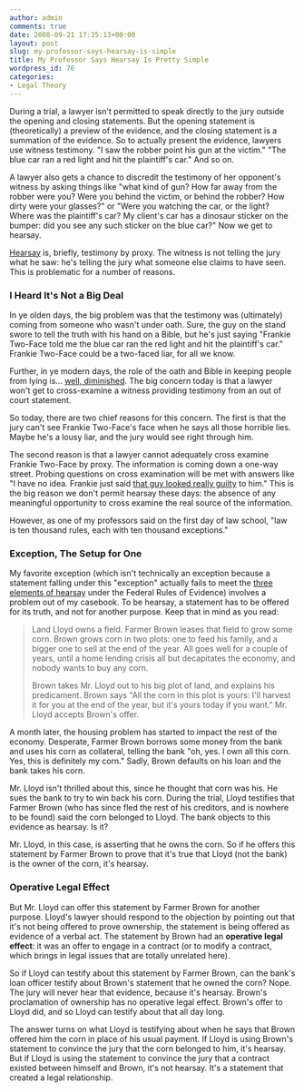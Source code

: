 ```yaml
---
author: admin
comments: true
date: 2008-09-21 17:35:13+00:00
layout: post
slug: my-professor-says-hearsay-is-simple
title: My Professor Says Hearsay Is Pretty Simple
wordpress_id: 76
categories:
- Legal Theory
---
```


During a trial, a lawyer isn't permitted to speak directly to the jury outside the opening and closing statements. But the opening statement is (theoretically) a preview of the evidence, and the closing statement is a summation of the evidence. So to actually present the evidence, lawyers use witness testimony. "I saw the robber point his gun at the victim." "The blue car ran a red light and hit the plaintiff's car." And so on.

A lawyer also gets a chance to discredit the testimony of her opponent's witness by asking things like "what kind of gun? How far away from the robber were you? Were you behind the victim, or behind the robber? How dirty were your glasses?" or "Were you watching the car, or the light? Where was the plaintiff's car? My client's car has a dinosaur sticker on the bumper: did you see any such sticker on the blue car?" Now we get to hearsay.

[Hearsay](http://www.law.cornell.edu/rules/fre/rules.htm#Rule801) is, briefly, testimony by proxy. The witness is not telling the jury what he saw: he's telling the jury what someone else claims to have seen. This is problematic for a number of reasons. <!-- more -->

### I Heard It's Not a Big Deal

In ye olden days, the big problem was that the testimony was (ultimately) coming from someone who wasn't under oath. Sure, the guy on the stand swore to tell the truth with his hand on a Bible, but he's just saying "Frankie Two-Face told me the blue car ran the red light and hit the plaintiff's car." Frankie Two-Face could be a two-faced liar, for all we know.

Further, in ye modern days, the role of the oath and Bible in keeping people from lying is... [well, diminished](http://news.google.com/news?client=safari&rls=en-us&oe=UTF-8&um=1&tab=wn&nolr=1&hl=en&q=perjury&btnG=Search+News). The big concern today is that a lawyer won't get to cross-examine a witness providing testimony from an out of court statement.

So today, there are two chief reasons for this concern. The first is that the jury can't see Frankie Two-Face's face when he says all those horrible lies. Maybe he's a lousy liar, and the jury would see right through him.

The second reason is that a lawyer cannot adequately cross examine Frankie Two-Face by proxy. The information is coming down a one-way street. Probing questions on cross examination will be met with answers like "I have no idea. Frankie just said [that guy looked really guilty](http://blog.wired.com/27bstroke6/2008/04/reiser-guilty-o.html) to him." This is the big reason we don't permit hearsay these days: the absence of any meaningful opportunity to cross examine the real source of the information.

However, as one of my professors said on the first day of law school, "law is ten thousand rules, each with ten thousand exceptions."

### Exception, The Setup for One

My favorite exception (which isn't technically an exception because a statement falling under this "exception" actually fails to meet the [three elements of hearsay](http://www.law.cornell.edu/rules/fre/rules.htm#Rule801) under the Federal Rules of Evidence) involves a problem out of my casebook. To be hearsay, a statement has to be offered for its truth, and not for another purpose. Keep that in mind as you read:

> Land Lloyd owns a field. Farmer Brown leases that field to grow some corn. Brown grows corn in two plots: one to feed his family, and a bigger one to sell at the end of the year. All goes well for a couple of years, until a home lending crisis all but decapitates the economy, and nobody wants to buy any corn.
>
> Brown takes Mr. Lloyd out to his big plot of land, and explains his predicament. Brown says "All the corn in this plot is yours: I'll harvest it for you at the end of the year, but it's yours today if you want." Mr. Lloyd accepts Brown's offer.

A month later, the housing problem has started to impact the rest of the economy. Desperate, Farmer Brown borrows some money from the bank and uses his corn as collateral, telling the bank "oh, yes. I own all this corn. Yes, this is definitely my corn." Sadly, Brown defaults on his loan and the bank takes his corn.

Mr. Lloyd isn't thrilled about this, since he thought that corn was his. He sues the bank to try to win back his corn. During the trial, Lloyd testifies that Farmer Brown (who has since fled the rest of his creditors, and is nowhere to be found) said the corn belonged to Lloyd. The bank objects to this evidence as hearsay. Is it?

Mr. Lloyd, in this case, is asserting that he owns the corn. So if he offers this statement by Farmer Brown to prove that it's true that Lloyd (not the bank) is the owner of the corn, it's hearsay.

### Operative Legal Effect

But Mr. Lloyd can offer this statement by Farmer Brown for another purpose. Lloyd's lawyer should respond to the objection by pointing out that it's not being offered to prove ownership, the statement is being offered as evidence of a verbal act. The statement by Brown had an **operative legal effect**: it was an offer to engage in a contract (or to modify a contract, which brings in legal issues that are totally unrelated here).

So if Lloyd can testify about this statement by Farmer Brown, can the bank's loan officer testify about Brown's statement that he owned the corn? Nope. The jury will never hear that evidence, because it's hearsay. Brown's proclamation of ownership has no operative legal effect. Brown's offer to Lloyd did, and so Lloyd can testify about that all day long.

The answer turns on what Lloyd is testifying about when he says that Brown offered him the corn in place of his usual payment. If Lloyd is using Brown's statement to convince the jury that the corn belonged to him, it's hearsay. But if Lloyd is using the statement to convince the jury that a contract existed between himself and Brown, it's not hearsay. It's a statement that created a legal relationship.
